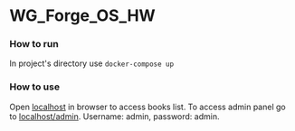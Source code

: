 # WG_Forge_OS_HW
### How to run
In project's directory use `docker-compose up`
### How to use
Open [localhost](localhost) in browser to access books list. 
To access admin panel go to [localhost/admin](localhost/admin).
Username: admin, password: admin.
